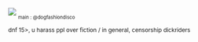 ![](https://files.catbox.moe/jxdboi.jpg)
<sub><sub>main : @dogfashiondisco</sub></sub>

<sub>dnf 15>, u harass ppl over fiction / in general, censorship dickriders</sub>
